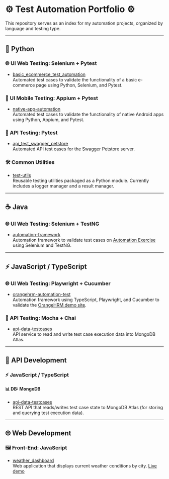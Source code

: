 # ⚙️ Test Automation Portfolio ⚙️

This repository serves as an index for my automation projects, organized by language and testing type.

---

## 🐍 Python

### 🌐 UI Web Testing: Selenium + Pytest
- [basic_ecommerce_test_automation](https://github.com/EleusisCarretero/basic_ecommerce_test_automation)  
  Automated test cases to validate the functionality of a basic e-commerce page using Python, Selenium, and Pytest.

### 📱 UI Mobile Testing: Appium + Pytest
- [native-app-automation](https://github.com/EleusisCarretero/native-app-automation)  
  Automated test cases to validate the functionality of native Android apps using Python, Appium, and Pytest.

### 🔌 API Testing: Pytest
- [api_test_swagger_petstore](https://github.com/EleusisCarretero/api_test_swagger_petstore)  
  Automated API test cases for the Swagger Petstore server.

### 🛠️ Common Utilities
- [test-utils](https://github.com/EleusisCarretero/test_utils)  
  Reusable testing utilities packaged as a Python module. Currently includes a logger manager and a result manager.

---

## ☕ Java

### 🌐 UI Web Testing: Selenium + TestNG
- [automation-framework](https://github.com/EleusisCarretero/automation-framework)  
  Automation framework to validate test cases on [Automation Exercise](https://automationexercise.com/) using Selenium and TestNG.

---

## ⚡ JavaScript / TypeScript

### 🌐 UI Web Testing: Playwright + Cucumber
- [orangehrm-automation-test](https://github.com/EleusisCarretero/orangehrm-automation-test)  
  Automation framework using TypeScript, Playwright, and Cucumber to validate the [OrangeHRM demo site](https://opensource-demo.orangehrmlive.com/web/index.php/auth/login).

### 🔌 API Testing: Mocha + Chai
- [api-data-testcases](https://github.com/EleusisCarretero/api-data-testcases)  
  API service to read and write test case execution data into MongoDB Atlas.

---

## 🧩 API Development

### ⚡ JavaScript / TypeScript

#### 📊 DB: MongoDB
- [api-data-testcases](https://github.com/EleusisCarretero/api-data-testcases)  
  REST API that reads/writes test case state to MongoDB Atlas (for storing and querying test execution data).

---

## 🌐 Web Development

### 🖼️ Front-End: JavaScript
- [weather_dashboard](https://github.com/EleusisCarretero/wheather_dashboard)  
  Web application that displays current weather conditions by city. [Live demo](https://eleusiscarretero.github.io/wheather_dashboard)
